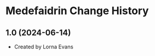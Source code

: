 Medefaidrin Change History
====================

1.0 (2024-06-14)
----------------
* Created by Lorna Evans
